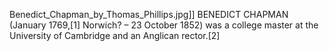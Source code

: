 Benedict_Chapman_by_Thomas_Phillips.jpg]] BENEDICT CHAPMAN (January 1769,[1] Norwich? – 23 October 1852) was a college master at the University of Cambridge and an Anglican rector.[2]

